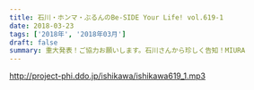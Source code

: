 ```yaml
---
title: 石川・ホンマ・ぶるんのBe-SIDE Your Life! vol.619-1
date: 2018-03-23
tags: ['2018年', '2018年03月']
draft: false
summary: 重大発表！ご協力お願いします。石川さんから珍しく告知！MIURA
---
```


http://project-phi.ddo.jp/ishikawa/ishikawa619_1.mp3

